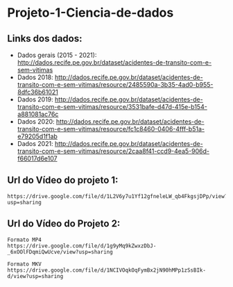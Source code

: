# Projeto-1-Ciencia-de-dados

## Links dos dados:
 - Dados gerais (2015 - 2021): http://dados.recife.pe.gov.br/dataset/acidentes-de-transito-com-e-sem-vitimas
 - Dados 2018: http://dados.recife.pe.gov.br/dataset/acidentes-de-transito-com-e-sem-vitimas/resource/2485590a-3b35-4ad0-b955-8dfc36b61021
 - Dados 2019: http://dados.recife.pe.gov.br/dataset/acidentes-de-transito-com-e-sem-vitimas/resource/3531bafe-d47d-415e-b154-a881081ac76c
 - Dados 2020: http://dados.recife.pe.gov.br/dataset/acidentes-de-transito-com-e-sem-vitimas/resource/fc1c8460-0406-4fff-b51a-e79205d1f1ab
 - Dados 2021: http://dados.recife.pe.gov.br/dataset/acidentes-de-transito-com-e-sem-vitimas/resource/2caa8f41-ccd9-4ea5-906d-f66017d6e107

## Url do Vídeo do projeto 1:
    https://drive.google.com/file/d/1L2V6y7u1Yf12gfneleLW_qb4FkgsjDPp/view?usp=sharing

## Url do Vídeo do Projeto 2:
    Formato MP4
    https://drive.google.com/file/d/1g9yMq9kZwxzDbJ-_6xOOlFDqmiQwUcve/view?usp=sharing

    Formato MKV
    https://drive.google.com/file/d/1NCIVOqkOqFymBx2jN90hMPp1zSsBIk-d/view?usp=sharing
